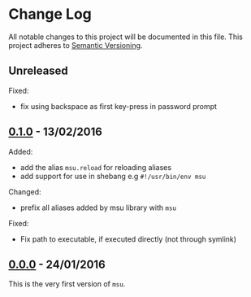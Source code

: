 
# Change Log

All notable changes to this project will be documented in this file.
This project adheres to [Semantic Versioning](http://semver.org/).


## Unreleased

Fixed:

* fix using backspace as first key-press in password prompt


## [0.1.0][0.1.0] - 13/02/2016

Added:

* add the alias `msu.reload` for reloading aliases
* add support for use in shebang e.g `#!/usr/bin/env msu`

Changed:

* prefix all aliases added by msu library with `msu`

Fixed:

* Fix path to executable, if executed directly (not through symlink)


## [0.0.0][0.0.0] - 24/01/2016

This is the very first version of `msu`.


<!-- Release links are placed here for easier updating -->
[0.0.0]:https://github.com/GochoMugo/msu/releases/tag/0.0.0
[0.1.0]:https://github.com/GochoMugo/msu/releases/tag/0.1.0
